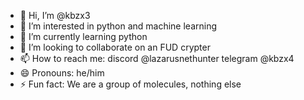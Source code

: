 - 👋 Hi, I’m @kbzx3
- 👀 I’m interested in python and machine learning
- 🌱 I’m currently learning python
- 💞️ I’m looking to collaborate on an FUD crypter
- 📫 How to reach me: discord @lazarusnethunter telegram @kbzx4
- 😄 Pronouns: he/him
- ⚡ Fun fact: We are a group of molecules, nothing else


<!---
kbzx3/kbzx3 is a ✨ special ✨ repository because its `README.md` (this file) appears on your GitHub profile.
You can click the Preview link to take a look at your changes.
--->
